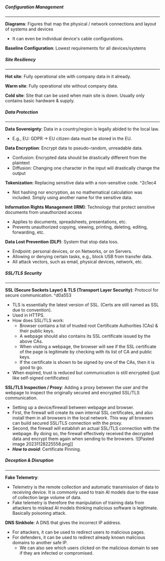 ##### Configuration Management
---
**Diagrams**: Figures that map the physical / network connections and layout of systems and devices
- It can even be individual device's cable configurations.

**Baseline Configuration**: Lowest requirements for all devices/systems


##### Site Resiliency
---
**Hot site**: Fully operational site with company data in it already.

**Warm site**: Fully operational site without company data.

**Cold site**: Site that can be used when main site is down. Usually only contains basic hardware & supply.

##### Data Protection
---
**Data Sovereignty**: Data in a country/region is legally abided to the local law.
- E.g., EU: GDPR -> EU citizen data must be stored in the EU.

**Data Encryption**: Encrypt data to pseudo-random, unreadable data.
- Confusion: Encrypted data should be drastically different from the plaintext
- Diffusion: Changing one character in the input will drastically change the output

**Tokenization:** Replacing sensitive data with a non-sensitive code. ^2c1ec4
- Not hashing nor encryption, as no mathematical calculation was included. Simply using another name for the sensitive data.

**Information Rights Management (IRM)**: Technology that protect sensitive documents from unauthorized access
- Applies to documents, spreadsheets, presentations, etc.
- Prevents unauthorized copying, viewing, printing, deleting, editing, forwarding, etc.

**Data Lost Prevention (DLP)**: System that stop data loss.
- Endpoint: personal devices, or on Networks, or on Servers.
- Allowing or denying certain tasks, e.g., block USB from transfer data.
- All attack vectors, such as email, physical devices, network, etc.

##### SSL/TLS Security
---
**SSL (Secure Sockets Layer) & TLS (Transport Layer Security)**: Protocol for secure communication. ^d0a553
- TLS is essentially the latest version of SSL. (Certs are still named as SSL due to convention).
- Used in HTTPS.
- How does SSL/TLS work:
	- Browser contains a list of trusted root Certificate Authorities (CAs) & their public keys.
	- A webpage should also contains its SSL certificate issued by the above CAs.
	- When visiting a webpage, the browser will see if the SSL certificate of the page is legitimate by checking with its list of CA and public keys.
	- If the certificate is shown to be signed by one of the CAs, then it is good to go.
- When expired, trust is reduced but communication is still encrypted (just like self-signed certificates)

**SSL/TLS Inspection / Proxy**: Adding a proxy between the user and the webpage to inspect the originally secured and encrypted SSL/TLS communication.
- Setting up a device/firewall between webpage and browser.
- First, the firewall will create its own internal SSL certificates, and also install them in all browsers in the local network. This way all browsers can build secured SSL/TLS connection with the proxy.
- Second, the firewall will establish an actual SSL/TLS connection with the webpage. By doing so, the firewall effectively received the decrypted data and encrypt them again when sending to the browsers.
![[Pasted image 20231128225558.png]]
- ***How to avoid***: Certificate Pinning.
##### Deception & Disruption
---
**Fake Telemetry**: 
- Telemetry is the remote collection and automatic transmission of data to receiving device. It is commonly used to train AI models due to the ease of collection large volume of data.
- Fake telemetry is therefore the manipulation of training data from attackers to mislead AI models thinking malicious software is legitimate. Basically poisoning attack.

**DNS Sinkhole**: A DNS that gives the incorrect IP address.
- For attackers, it can be used to redirect users to malicious pages.
- For defenders, it can be used to redirect already known malicious domains to another safe IP.
	- We can also see which users clicked on the malicious domain to see if they are infected or compromised.